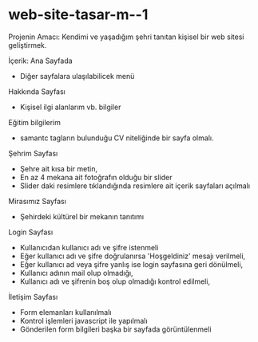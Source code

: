# web-site-tasar-m--1


Projenin Amacı:
Kendimi ve yaşadığım şehri tanıtan kişisel bir web sitesi geliştirmek.

İçerik:
Ana Sayfada
- Diğer sayfalara ulaşılabilicek menü

Hakkında Sayfası
- Kişisel ilgi alanlarım vb. bilgiler

Eğitim bilgilerim
- samantc tagların bulunduğu CV niteliğinde bir sayfa olmalı.

Şehrim Sayfası
- Şehre ait kısa bir metin,
- En az 4 mekana ait fotoğrafın olduğu bir slider
- Slider daki resimlere tıklandığında resimlere ait içerik sayfaları açılmalı

Mirasımız Sayfası
- Şehirdeki kültürel bir mekanın tanıtımı 

Login Sayfası
- Kullanıcıdan kullanıcı adı ve şifre istenmeli
- Eğer kullanıcı adı ve şifre doğrulanırsa 'Hoşgeldiniz' mesajı verilmeli,
- Eğer kullanıcı ad veya şifre yanlış ise login sayfasına geri dönülmeli,
- Kullanıcı adının mail olup olmadığı,
- Kullanıcı adı ve şifrenin boş olup olmadığı kontrol edilmeli,

İletişim Sayfası
- Form elemanları kullanılmalı
- Kontrol işlemleri javascript ile yapılmalı
- Gönderilen form bilgileri başka bir sayfada görüntülenmeli

